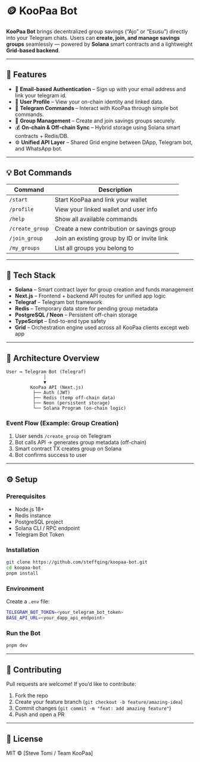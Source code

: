 # 🪙 KooPaa Bot

**KooPaa Bot** brings decentralized group savings (“Ajo” or “Esusu”) directly into your Telegram chats.
Users can **create, join, and manage savings groups** seamlessly — powered by **Solana** smart contracts and a lightweight **Grid-based backend**.

---

## 🚀 Features

- 🔐 **Email-based Authentication** – Sign up with your email address and link your telegram id.
- 👤 **User Profile** – View your on-chain identity and linked data.
- 💬 **Telegram Commands** – Interact with KooPaa through simple bot commands.
- 👥 **Group Management** – Create and join savings groups securely.
- 💰 **On-chain & Off-chain Sync** – Hybrid storage using Solana smart contracts + Redis/DB.
- ⚙️ **Unified API Layer** – Shared Grid engine between DApp, Telegram bot, and WhatsApp bot.

---

## 💡 Bot Commands

| Command         | Description                                 |
| --------------- | ------------------------------------------- |
| `/start`        | Start KooPaa and link your wallet           |
| `/profile`      | View your linked wallet and user info       |
| `/help`         | Show all available commands                 |
| `/create_group` | Create a new contribution or savings group  |
| `/join_group`   | Join an existing group by ID or invite link |
| `/my_groups`    | List all groups you belong to               |

---

## 🧱 Tech Stack

- **Solana** – Smart contract layer for group creation and funds management
- **Next.js** – Frontend + backend API routes for unified app logic
- **Telegraf** – Telegram bot framework
- **Redis** – Temporary data store for pending group metadata
- **PostgreSQL / Neon** – Persistent off-chain storage
- **TypeScript** – End-to-end type safety
- **Grid** – Orchestration engine used across all KooPaa clients except web app

---

## 🧩 Architecture Overview

```
User ↔ Telegram Bot (Telegraf)
              │
              ▼
         KooPaa API (Next.js)
          ├── Auth (JWT)
          ├── Redis (temp off-chain data)
          ├── Neon (persistent storage)
          └── Solana Program (on-chain logic)
```

### Event Flow (Example: Group Creation)

1. User sends `/create_group` on Telegram
2. Bot calls API → generates group metadata (off-chain)
3. Smart contract TX creates group on Solana
4. Bot confirms success to user

---

## ⚙️ Setup

### Prerequisites

- Node.js 18+
- Redis instance
- PostgreSQL project
- Solana CLI / RPC endpoint
- Telegram Bot Token

### Installation

```bash
git clone https://github.com/steffqing/koopaa-bot.git
cd koopaa-bot
pnpm install
```

### Environment

Create a `.env` file:

```bash
TELEGRAM_BOT_TOKEN=<your_telegram_bot_token>
BASE_API_URL=<your_dapp_api_endpoint>
```

### Run the Bot

```bash
pnpm dev
```

---

## 🤝 Contributing

Pull requests are welcome!
If you’d like to contribute:

1. Fork the repo
2. Create your feature branch (`git checkout -b feature/amazing-idea`)
3. Commit changes (`git commit -m "feat: add amazing feature"`)
4. Push and open a PR

---

## 📜 License

MIT © [Steve Tomi / Team KooPaa]
